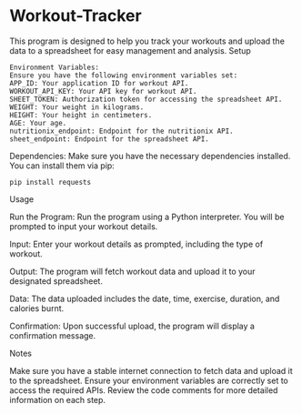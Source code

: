 # Workout-Tracker

This program is designed to help you track your workouts and upload the data to a spreadsheet for easy management and analysis.
Setup

    Environment Variables:
    Ensure you have the following environment variables set:
    APP_ID: Your application ID for workout API.
    WORKOUT_API_KEY: Your API key for workout API.
    SHEET_TOKEN: Authorization token for accessing the spreadsheet API.
    WEIGHT: Your weight in kilograms.
    HEIGHT: Your height in centimeters.
    AGE: Your age.
    nutritionix_endpoint: Endpoint for the nutritionix API.
    sheet_endpoint: Endpoint for the spreadsheet API.

Dependencies:
Make sure you have the necessary dependencies installed. You can install them via pip:

    pip install requests

Usage

Run the Program:
Run the program using a Python interpreter.
You will be prompted to input your workout details.

Input:
Enter your workout details as prompted, including the type of workout.

Output:
The program will fetch workout data and upload it to your designated spreadsheet.

Data:
The data uploaded includes the date, time, exercise, duration, and calories burnt.

Confirmation:
Upon successful upload, the program will display a confirmation message.

Notes

Make sure you have a stable internet connection to fetch data and upload it to the spreadsheet.
Ensure your environment variables are correctly set to access the required APIs.
Review the code comments for more detailed information on each step.
